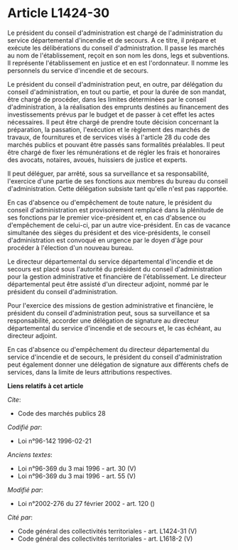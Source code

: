 # Article L1424-30

Le président du conseil d'administration est chargé de l'administration du service départemental d'incendie et de secours. A
ce titre, il prépare et exécute les délibérations du conseil d'administration. Il passe les marchés au nom de
l'établissement, reçoit en son nom les dons, legs et subventions. Il représente l'établissement en justice et en est
l'ordonnateur. Il nomme les personnels du service d'incendie et de secours.

Le président du conseil d'administration peut, en outre, par délégation du conseil d'administration, en tout ou partie, et
pour la durée de son mandat, être chargé de procéder, dans les limites déterminées par le conseil d'administration, à la
réalisation des emprunts destinés au financement des investissements prévus par le budget et de passer à cet effet les actes
nécessaires. Il peut être chargé de prendre toute décision concernant la préparation, la passation, l'exécution et le
règlement des marchés de travaux, de fournitures et de services visés à l'article 28 du code des marchés publics et pouvant
être passés sans formalités préalables. Il peut être chargé de fixer les rémunérations et de régler les frais et honoraires
des avocats, notaires, avoués, huissiers de justice et experts.

Il peut déléguer, par arrêté, sous sa surveillance et sa responsabilité, l'exercice d'une partie de ses fonctions aux membres
du bureau du conseil d'administration. Cette délégation subsiste tant qu'elle n'est pas rapportée.

En cas d'absence ou d'empêchement de toute nature, le président du conseil d'administration est provisoirement remplacé dans
la plénitude de ses fonctions par le premier vice-président et, en cas d'absence ou d'empêchement de celui-ci, par un autre
vice-président. En cas de vacance simultanée des sièges du président et des vice-présidents, le conseil d'administration est
convoqué en urgence par le doyen d'âge pour procéder à l'élection d'un nouveau bureau.

Le directeur départemental du service départemental d'incendie et de secours est placé sous l'autorité du président du
conseil d'administration pour la gestion administrative et financière de l'établissement. Le directeur départemental peut
être assisté d'un directeur adjoint, nommé par le président du conseil d'administration.

Pour l'exercice des missions de gestion administrative et financière, le président du conseil d'administration peut, sous sa
surveillance et sa responsabilité, accorder une délégation de signature au directeur départemental du service d'incendie et
de secours et, le cas échéant, au directeur adjoint.

En cas d'absence ou d'empêchement du directeur départemental du service d'incendie et de secours, le président du conseil
d'administration peut également donner une délégation de signature aux différents chefs de services, dans la limite de leurs
attributions respectives.

**Liens relatifs à cet article**

_Cite_:

  - Code des marchés publics 28

_Codifié par_:

  - Loi n°96-142 1996-02-21

_Anciens textes_:

  - Loi n°96-369 du 3 mai 1996 - art. 30 (V)
  - Loi n°96-369 du 3 mai 1996 - art. 55 (V)

_Modifié par_:

  - Loi n°2002-276 du 27 février 2002 - art. 120 ()

_Cité par_:

  - Code général des collectivités territoriales - art. L1424-31 (V)
  - Code général des collectivités territoriales - art. L1618-2 (V)
